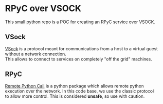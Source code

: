 # RPyC over VSOCK

This small python repo is a POC for creating an RPyC service over VSOCK.

## VSock

[VSock](https://www.man7.org/linux/man-pages/man7/vsock.7.html) is a protocol meant for communications from a host to a virtual guest without a network connection.  
This allows to connect to services on completely "off the grid" machines.

## RPyC

[Remote Python Call](https://rpyc.readthedocs.io/en/latest/) is a python package which allows remote python execution over the network. In this code base, we use the classic protocol to allow more control. This is considered **unsafe**, so use with caution.
